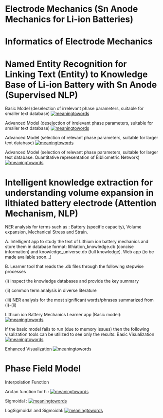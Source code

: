 # Electrode Mechanics (Sn Anode Mechanics for Li-ion Batteries)
# Informatics of Electrode Mechanics 

# Named Entity Recognition for Linking Text (Entity) to Knowledge Base of Li-ion Battery with Sn Anode (Supervised NLP)

Basic Model (deselection of irrelevant phase parameters, suitable for smaller text database)
[![meaningtowords](https://img.shields.io/badge/supervisedNER-streamlit-red)](https://supervised-nlp-electrodephases.streamlit.app/ )

Advanced Model (deselection of irrelevant phase parameters, suitable for smaller text database)
[![meaningtowords](https://img.shields.io/badge/supervisedAdvancedNERsmall-streamlit-red)](https://advancednlpelectrodephases.streamlit.app/ )


Advanced Model (selection of relevant phase parameters, suitable for larger text database)
[![meaningtowords](https://img.shields.io/badge/supervisedAdvancedNERlarge-streamlit-red)](https://electrodephasemechanics-advancednlp.streamlit.app/ )

Advanced Model (selection of relevant phase parameters, suitable for larger text database. Quantitative representation of Bibliometric Network)
[![meaningtowords](https://img.shields.io/badge/supervisedQNetNERlarge-streamlit-red)](https://electrodemechanics-nlpquantitativenetwork.streamlit.app/ )

# Intelligent knowledge extraction for understanding volume expansion in lithiated battery electrode (Attention Mechanism, NLP)

NER analysis for terms such as : Battery (specific capacity), Volume expansion, Mechanical Stress and Strain. 

A. Intelligent app to study the text of Lithium ion battery mechanics and store them in database format: lithiation_knowledge.db (concise information) and knowledge_universe.db (full knowledge). Web app (to be made available soon...)

B. Learner tool that reads the .db files through the following stepwise processes

(i) inspect the knowledge databases and provide the key summary

(ii) common term analysis in diverse literature 

(iii) NER analysis for the most significant words/phrases summarized from (i)-(ii)

Lithium ion Battery Mechanics Learner app (Basic model): 
[![meaningtowords](https://img.shields.io/badge/attnMechLearner-streamlit-red)](https://lithiumionbatterymechanics-learner.streamlit.app/)

If the basic model fails to run (due to memory issues) then the following visalization tools can be utilized to see only the results:
Basic Visualization
[![meaningtowords](https://img.shields.io/badge/attnMechVisual-streamlit-red)](https://nlpsimulationenergymechanics-datavisualization.streamlit.app/)

Enhanced Visualization 
[![meaningtowords](https://img.shields.io/badge/attnMechEnhancedVisual-streamlit-red)](https://energymehanics-informatics-enhanceddatavisualization.streamlit.app/)



# Phase Field Model

Interpolation Function

Arctan function for h : 
[![meaningtowords](https://img.shields.io/badge/arctanfunction-streamlit-red)](https://arctaninterpolationfunction.streamlit.app/)

Sigmoidal : 
[![meaningtowords](https://img.shields.io/badge/sigmoidal-streamlit-red)](https://sigmoidalinterpolationfunction.streamlit.app/)

LogSigmoidal and Sigmoidal: 
[![meaningtowords](https://img.shields.io/badge/logsigmoidal-streamlit-red)](https://sigmoidallogarithmic-interpolationfunction.streamlit.app/)
